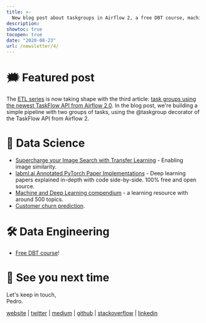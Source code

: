 ```yaml
---
title: >-
  New blog post about taskgroups in Airflow 2, a free DBT course, machine and deep learning compendium and more
description:
showtoc: true
tocopen: true
date: "2020-08-23"
url: /newsletter/4/
---
```


# 🗯 Featured post

The [ETL series](https://pedromadruga.com/posts/ETL-pipeline/) is now taking shape with the third article: [task groups using the newest TaskFlow API from Airflow 2.0](https://pedromadruga.com/posts/airflow-taskgroup/). In the blog post, we're building a simple pipeline with two groups of tasks, using the @taskgroup decorator of the TaskFlow API from Airflow 2.

# 🔮 Data Science

- [Supercharge your Image Search with Transfer Learning](https://towardsdatascience.com/supercharge-your-image-search-with-transfer-learning-75dfb5d29ceb?source=social.tw) - Enabling image similarity.
- [labml.ai Annotated PyTorch Paper Implementations](https://nn.labml.ai/) - Deep learning papers explained in-depth with code side-by-side. 100% free and open source.
- [Machine and Deep Learning compendium](https://book.mlcompendium.com) - a learning resource with around 500 topics.
- [Customer churn prediction](https://towardsdatascience.com/marketing-automation-customer-churn-prediction-6001cf91d8ae).

# 🛠 Data Engineering

- [Free DBT course](https://courses.getdbt.com/courses/fundamentals)!

# 👋 See you next time

Let's keep in touch,\
Pedro.

[website](https://pedromadruga.com) |
[twitter](https://twitter.com/pmadruga_ "Twitter") | [medium](https://medium.com/@pmadruga "Medium") | [github](https://github.com/pmadruga "Github") | [stackoverflow](https://stackoverflow.com/users/12418383 "Stackoverflow") | [linkedin](https://www.linkedin.com/in/pedromadruga "Linkedin")
